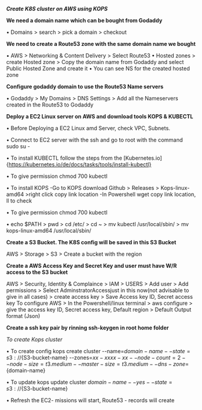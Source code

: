 ***Create K8S cluster on AWS using KOPS***

**We need a domain name which can be bought from Godaddy**

•	Domains > search > pick a domain > checkout

**We need to create a Route53 zone with the same domain name we bought**

•	AWS > Networking & Content Delivery > Select Route53
•	Hosted zones > create Hosted zone > Copy the domain name from Godaddy and select Public Hosted Zone and create it
•	You can see NS for the created hosted zone

**Configure godaddy domain to use the Route53 Name servers**

•	Godaddy > My Domains > DNS Settings > Add all the Nameservers created in the Route53 to Godaddy

**Deploy a EC2 Linux server on AWS and download tools KOPS & KUBECTL**

•	Before Deploying a EC2 Linux amd Server, check VPC, Subnets.

•	Connect to EC2 server with the ssh and go to root with the command sudo su -

•	To install KUBECTL follow the steps from the [Kubernetes.io]{https://kubernetes.io/de/docs/tasks/tools/install-kubectl}

•	To give permission chmod 700 kubectl

•	To install KOPS -Go to KOPS download Github > Releases > Kops-linux-amd64 >right click copy link location -In Powershell wget copy link location, ll to check

•	To give permission chmod 700 kubectl

•	echo $PATH > pwd > cd /etc/ > cd ~ > mv kubectl /usr/local/sbin/ > mv kops-linux-amd64 /usr/local/sbin/

**Create a S3 Bucket. The K8S config will be saved in this S3 Bucket**

AWS > Storage > S3 > Create a bucket with the region

**Create a AWS Access Key and Secret Key and user must have W/R access to the S3 bucket**

AWS > Security, Identity & Complaince > IAM > USERS > Add user > Add permissions > Select AdminstratorAccessjust in this now(not advisable to give in all cases) > create access key > Save Access key ID, Secret access key To configure AWS > In the Powershell/linux terminal > aws configure > give the access key ID, Secret access key, Default region > Default Output format (Json)

**Create a ssh key pair by rinning ssh-keygen in root home folder**

*To create Kops cluster*

•	To create config
kops create cluster --name=${domain-name} --state=s3://${S3-bucket-name} --zones=${xx-xxxx-xx} --node-count=2 --node-size=t3.medium --master-size=t3.medium --dns-zone=${domain-name}

•	To update
kops update cluster ${domain-name} --yes --state=s3://${S3-bucket-name}

•	Refresh the EC2- missions will start, Route53 - records will create
